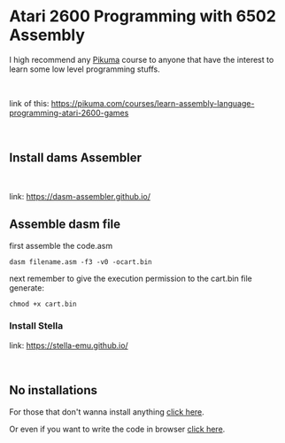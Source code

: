 # Atari 2600 Programming with 6502 Assembly

I high recommend any [Pikuma](https://pikuma.com/) course to anyone that have the interest to learn some low level programming stuffs.

<br>

link of this:
https://pikuma.com/courses/learn-assembly-language-programming-atari-2600-games

<br>

## Install dams Assembler

<br>

link: https://dasm-assembler.github.io/


## Assemble dasm file

first assemble the code.asm
```
dasm filename.asm -f3 -v0 -ocart.bin
```
next remember to give the execution permission to the cart.bin file generate:

```
chmod +x cart.bin
```

### Install Stella

link: https://stella-emu.github.io/

<br>

## No installations

For those that don't wanna install anything [click here](https://javatari.org/).

Or even if you want to write the code in browser [click here](https://8bitworkshop.com/redir.html).
